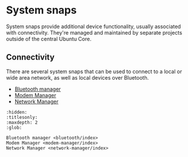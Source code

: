 # System snaps

System snaps provide additional device functionality, usually associated with connectivity. They're managed and maintained by separate projects outside of the central Ubuntu Core.

## Connectivity

There are several system snaps that can be used to connect to a local or wide area network, as well as local devices over Bluetooth.

- [Bluetooth manager](bluetooth/index)
- [Modem Manager](modem-manager/index)
- [Network Manager](network-manager/index)

```{toctree}
:hidden:
:titlesonly:
:maxdepth: 2
:glob:

Bluetooth manager <bluetooth/index>
Modem Manager <modem-manager/index>
Network Manager <network-manager/index>
